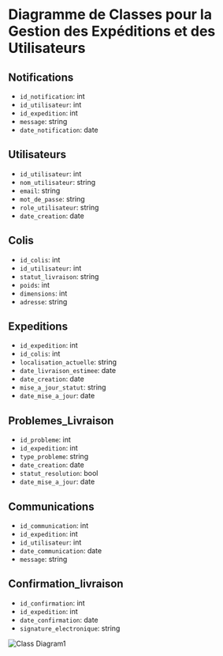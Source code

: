 # Diagramme de Classes pour la Gestion des Expéditions et des Utilisateurs #

## Notifications ##
- `id_notification`: int
- `id_utilisateur`: int
- `id_expedition`: int
- `message`: string
- `date_notification`: date

## Utilisateurs ##
- `id_utilisateur`: int
- `nom_utilisateur`: string
- `email`: string
- `mot_de_passe`: string
- `role_utilisateur`: string
- `date_creation`: date

## Colis ##
- `id_colis`: int
- `id_utilisateur`: int
- `statut_livraison`: string
- `poids`: int
- `dimensions`: int
- `adresse`: string

## Expeditions ##
- `id_expedition`: int
- `id_colis`: int
- `localisation_actuelle`: string
- `date_livraison_estimee`: date
- `date_creation`: date
- `mise_a_jour_statut`: string
- `date_mise_a_jour`: date

## Problemes_Livraison ##
- `id_probleme`: int
- `id_expedition`: int
- `type_probleme`: string
- `date_creation`: date
- `statut_resolution`: bool
- `date_mise_a_jour`: date

## Communications ##
- `id_communication`: int
- `id_expedition`: int
- `id_utilisateur`: int
- `date_communication`: date
- `message`: string

## Confirmation_livraison ##
- `id_confirmation`: int
- `id_expedition`: int
- `date_confirmation`: date
- `signature_electronique`: string

  
![Class Diagram1](https://github.com/melamri494/mybpost/assets/120380659/23747e75-14c4-43d2-82fc-35cfe1fcf9d1)



